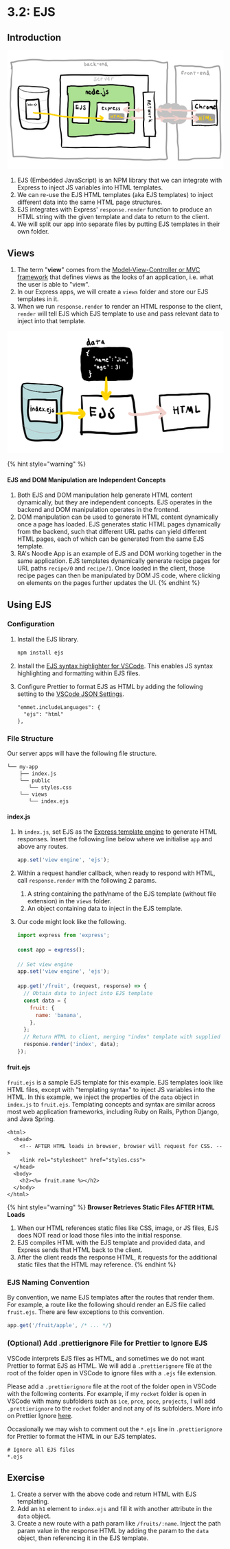# 3.2: EJS

## Introduction

![EJS is a template engine that operates on the backend to simplify HTML page generation.](../../.gitbook/assets/ejs.jpg)

1. EJS (Embedded JavaScript) is an NPM library that we can integrate with Express to inject JS variables into HTML templates.
2. We can re-use the EJS HTML templates (aka EJS templates) to inject different data into the same HTML page structures.
3. EJS integrates with Express' `response.render` function to produce an HTML string with the given template and data to return to the client.
4. We will split our app into separate files by putting EJS templates in their own folder.

## Views

1. The term "**view**" comes from the [Model-View-Controller or MVC framework](https://en.wikipedia.org/wiki/Model%E2%80%93view%E2%80%93controller) that defines views as the looks of an application, i.e. what the user is able to "view".
2. In our Express apps, we will create a `views` folder and store our EJS templates in it.
3. When we run `response.render` to render an HTML response to the client, `render` will tell EJS which EJS template to use and pass relevant data to inject into that template.

![EJS combines EJS HTML templates and dynamic data to generate HTML pages for responses](../../.gitbook/assets/ejs2.jpg)

{% hint style="warning" %}
#### EJS and DOM Manipulation are Independent Concepts

1. Both EJS and DOM manipulation help generate HTML content dynamically, but they are independent concepts. EJS operates in the backend and DOM manipulation operates in the frontend.
2. DOM manipulation can be used to generate HTML content dynamically once a page has loaded. EJS generates static HTML pages dynamically from the backend, such that different URL paths can yield different HTML pages, each of which can be generated from the same EJS template.
3. RA's Noodle App is an example of EJS and DOM working together in the same application. EJS templates dynamically generate recipe pages for URL paths `recipe/0` and `recipe/1`. Once loaded in the client, those recipe pages can then be manipulated by DOM JS code, where clicking on elements on the pages further updates the UI.
{% endhint %}

## Using EJS

### Configuration

1.  Install the EJS library.

    ```bash
    npm install ejs
    ```
2. Install the [EJS syntax highlighter for VSCode](https://marketplace.visualstudio.com/items?itemName=DigitalBrainstem.javascript-ejs-support). This enables JS syntax highlighting and formatting within EJS files.
3.  Configure Prettier to format EJS as HTML by adding the following setting to the [VSCode JSON Settings](https://basics.rocketacademy.co/course-logistics/required-hardware-and-software#vscode-formatters).

    ```
    "emmet.includeLanguages": {
      "ejs": "html"
    },
    ```

### File Structure

Our server apps will have the following file structure.

```
└── my-app
    ├── index.js
    └── public
       └── styles.css
    └── views
       └── index.ejs
```

#### index.js

1.  In `index.js`, set EJS as the [Express template engine](https://expressjs.com/en/guide/using-template-engines.html) to generate HTML responses. Insert the following line below where we initialise `app` and above any routes.

    ```javascript
    app.set('view engine', 'ejs');
    ```
2. Within a request handler callback, when ready to respond with HTML, call `response.render` with the following 2 params.
   1. A string containing the path/name of the EJS template (without file extension) in the `views` folder.
   2. An object containing data to inject in the EJS template.
3.  Our code might look like the following.

    ```javascript
    import express from 'express';

    const app = express();

    // Set view engine
    app.set('view engine', 'ejs');

    app.get('/fruit', (request, response) => {
      // Obtain data to inject into EJS template
      const data = {
        fruit: {
          name: 'banana',
        },
      };
      // Return HTML to client, merging "index" template with supplied data.
      response.render('index', data);
    });
    ```

#### fruit.ejs

`fruit.ejs` is a sample EJS template for this example. EJS templates look like HTML files, except with "templating syntax" to inject JS variables into the HTML. In this example, we inject the properties of the `data` object in `index.js` to `fruit.ejs`. Templating concepts and syntax are similar across most web application frameworks, including Ruby on Rails, Python Django, and Java Spring.

```markup
<html>
  <head>
    <!-- AFTER HTML loads in browser, browser will request for CSS. -->
    <link rel="stylesheet" href="styles.css">
  </head>
  <body>
    <h2><%= fruit.name %></h2>
  </body>
</html>
```

{% hint style="warning" %}
**Browser Retrieves Static Files AFTER HTML Loads**

1. When our HTML references static files like CSS, image, or JS files, EJS does NOT read or load those files into the initial response.
2. EJS compiles HTML with the EJS template and provided data, and Express sends that HTML back to the client.
3. After the client reads the response HTML, it requests for the additional static files that the HTML may reference.
{% endhint %}

### **EJS Naming Convention**

By convention, we name EJS templates after the routes that render them. For example, a route like the following should render an EJS file called `fruit.ejs`. There are few exceptions to this convention.

```javascript
app.get('/fruit/apple', /* ... */)
```

### (Optional) Add .prettierignore File for Prettier to Ignore EJS

VSCode interprets EJS files as HTML, and sometimes we do not want Prettier to format EJS as HTML. We will add a `.prettierignore` file at the root of the folder open in VSCode to ignore files with a `.ejs` file extension.

Please add a `.prettierignore` file at the root of the folder open in VSCode with the following contents. For example, if my `rocket` folder is open in VSCode with many subfolders such as `ice`, `prce`, `poce`, `projects`, I will add `.prettierignore` to the `rocket` folder and not any of its subfolders. More info on Prettier Ignore [here](https://prettier.io/docs/en/ignore.html).

Occasionally we may wish to comment out the `*.ejs` line in `.prettierignore` for Prettier to format the HTML in our EJS templates.

```
# Ignore all EJS files
*.ejs
```

## Exercise

1. Create a server with the above code and return HTML with EJS templating.
2. Add an `h1` element to `index.ejs` and fill it with another attribute in the `data` object.
3. Create a new route with a path param like `/fruits/:name`. Inject the path param value in the response HTML by adding the param to the `data` object, then referencing it in the EJS template.
